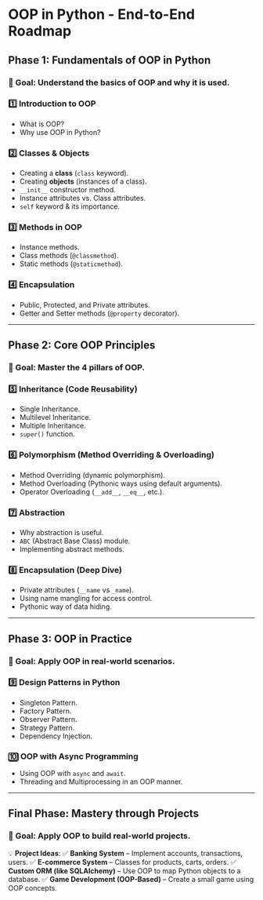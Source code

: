 # OOP in Python - End-to-End Roadmap

## **Phase 1: Fundamentals of OOP in Python**
### 📌 Goal: Understand the basics of OOP and why it is used.

### 1️⃣ Introduction to OOP
- What is OOP?
- Why use OOP in Python?

### 2️⃣ Classes & Objects
- Creating a **class** (`class` keyword).
- Creating **objects** (instances of a class).
- `__init__` constructor method.
- Instance attributes vs. Class attributes.
- `self` keyword & its importance.

### 3️⃣ Methods in OOP
- Instance methods.
- Class methods (`@classmethod`).
- Static methods (`@staticmethod`).

### 4️⃣ Encapsulation
- Public, Protected, and Private attributes.
- Getter and Setter methods (`@property` decorator).

---

## **Phase 2: Core OOP Principles**
### 📌 Goal: Master the 4 pillars of OOP.

### 5️⃣ Inheritance (Code Reusability)
- Single Inheritance.
- Multilevel Inheritance.
- Multiple Inheritance.
- `super()` function.

### 6️⃣ Polymorphism (Method Overriding & Overloading)
- Method Overriding (dynamic polymorphism).
- Method Overloading (Pythonic ways using default arguments).
- Operator Overloading (`__add__`, `__eq__`, etc.).

### 7️⃣ Abstraction
- Why abstraction is useful.
- `ABC` (Abstract Base Class) module.
- Implementing abstract methods.

### 8️⃣ Encapsulation (Deep Dive)
- Private attributes (`__name` vs `_name`).
- Using name mangling for access control.
- Pythonic way of data hiding.

---

## **Phase 3: OOP in Practice**
### 📌 Goal: Apply OOP in real-world scenarios.

### 9️⃣ Design Patterns in Python
- Singleton Pattern.
- Factory Pattern.
- Observer Pattern.
- Strategy Pattern.
- Dependency Injection.

### 🔟 OOP with Async Programming
- Using OOP with `async` and `await`.
- Threading and Multiprocessing in an OOP manner.

---

## **Final Phase: Mastery through Projects**
### 📌 Goal: Apply OOP to build real-world projects.

💡 **Project Ideas**:
✅ **Banking System** – Implement accounts, transactions, users.
✅ **E-commerce System** – Classes for products, carts, orders.
✅ **Custom ORM (like SQLAlchemy)** – Use OOP to map Python objects to a database.
✅ **Game Development (OOP-Based)** – Create a small game using OOP concepts.
